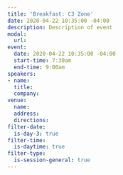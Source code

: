 ```yaml
---
title: 'Breakfast: C3 Zone'
date: 2020-04-22 10:35:00 -04:00
description: Description of event
modal:
  url: 
event:
  date: 2020-04-22 10:35:00 -04:00
  start-time: 7:30am
  end-time: 9:00am
speakers:
- name: 
  title: 
  company: 
venue:
  name: 
  address: 
  directions: 
filter-date:
  is-day-3: true
filter-time:
  is-daytime: true
filter-type:
  is-session-general: true
---
```


